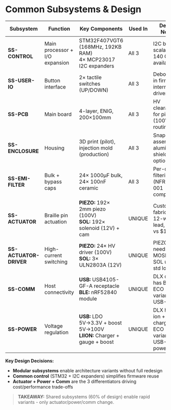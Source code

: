 # Common Subsystems & Design

<style scoped>
table {
  font-size: 16px;
}
</style>

| Subsystem | Function | Key Components | Used In | Design Notes |
|-----------|----------|----------------|---------|--------------|
| **SS-CONTROL** | Main processor + I/O expansion | STM32F407VGT6 (168MHz, 192KB RAM)<br>4× MCP23017 I2C expanders | All 3 | I2C bus for scalability, 140 GPIO available |
| **SS-USER-IO** | Button interface | 2× tactile switches (UP/DOWN) | All 3 | Debounce in firmware, interrupt-driven |
| **SS-PCB** | Main board | 4-layer, ENIG, 200×100mm | All 3 | HV clearances for piezo (100V), EMI routing |
| **SS-ENCLOSURE** | Housing | 3D print (pilot), injection mold (production) | All 3 | Snap-fit assembly, aluminum shielding option |
| **SS-EMI-FILTER** | Bulk + bypass caps | 24× 1000µF bulk, 24× 100nF ceramic | All 3 | Per-driver filtering (NFR-EMI-001 compliance) |
| **SS-ACTUATOR** | Braille pin actuation | **PIEZO:** 192× 2mm piezo (100V)<br>**SOL:** 192× solenoid (12V) + cam | UNIQUE | Custom fabrication, 12-week lead, $2.00 vs $1.70 |
| **SS-ACTUATOR-DRIVER** | High-current switching | **PIEZO:** 24× HV driver (100V)<br>**SOL:** 3× ULN2803A (12V) | UNIQUE | PIEZO needs HV MOSFETs, SOL uses std logic |
| **SS-COMM** | Host connectivity | **USB:** USB4105-GF-A receptacle<br>**BLE:** nRF52840 module | UNIQUE | DLX only has BLE, ECO variants use USB-C |
| **SS-POWER** | Voltage regulation | **USB:** LDO 5V→3.3V + boost 5V→100V<br>**LIION:** Charger + gauge + boost | UNIQUE | DLX has Li-ion + charger, ECO variants USB-powered |

**Key Design Decisions:**
- **Modular subsystems** enable architecture variants without full redesign
- **Common control** (STM32 + I2C expanders) simplifies firmware reuse
- **Actuator + Power + Comm** are the 3 differentiators driving cost/performance trade-offs

> **TAKEAWAY:** Shared subsystems (60% of design) enable rapid variants - only actuator/power/comm change.

<!-- Speaker notes: "This is modular systems engineering. Control, user IO, PCB, enclosure, EMI filtering are 100% shared across all 3 architectures - that's 60% of the design. Only 3 subsystems vary: actuators (piezo vs solenoid), drivers (HV vs low-voltage), power (USB vs Li-ion), and comm (USB vs BLE). This modularity lets us generate 3 architectures from one base design - reducing NRE and accelerating time-to-market. STM32F407 chosen for 140 GPIO (enough for direct-drive if needed) and I2C master for expanders. 4-layer PCB required for HV clearances (100V piezo) even though SOL_ECO only needs 12V - we design for worst-case. EMI filtering per NFR-EMI-001: bulk caps for inductive kickback, ceramic bypass for high-freq. This table shows what I'd hand to a junior EE to implement - subsystem boundaries, key ICs, design constraints." -->
